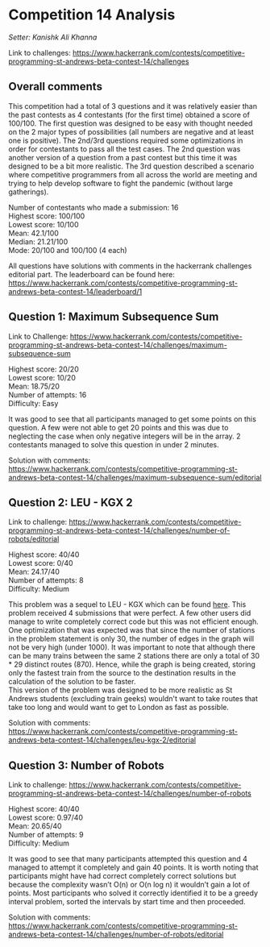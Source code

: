 # Competition 14 Analysis
*Setter: Kanishk Ali Khanna*

Link to challenges: https://www.hackerrank.com/contests/competitive-programming-st-andrews-beta-contest-14/challenges

## Overall comments
This competition had a total of 3 questions and it was relatively easier than the past
contests as 4 contestants (for the first time) obtained a score of 100/100. The first
question was designed to be easy with thought needed on the 2 major types of
possibilities (all numbers are negative and at least one is positive). The 2nd/3rd
questions required some optimizations in order for contestants to pass all the test
cases. The 2nd question was another version of a question from a past contest but
this time it was designed to be a bit more realistic. The 3rd question described a
scenario where competitive programmers from all across the world are meeting and
trying to help develop software to fight the pandemic (without large gatherings).

Number of contestants who made a submission: 16 <br>
Highest score: 100/100 <br>
Lowest score: 10/100 <br>
Mean: 42.1/100 <br>
Median: 21.21/100 <br>
Mode: 20/100 and 100/100 (4 each)

All questions have solutions with comments in the hackerrank challenges editorial
part. The leaderboard can be found here: https://www.hackerrank.com/contests/competitive-programming-st-andrews-beta-contest-14/leaderboard/1

## Question 1: Maximum Subsequence Sum
Link to Challenge: https://www.hackerrank.com/contests/competitive-programming-st-andrews-beta-contest-14/challenges/maximum-subsequence-sum

Highest score: 20/20 <br>
Lowest score: 10/20 <br>
Mean: 18.75/20 <br>
Number of attempts: 16 <br>
Difficulty: Easy

It was good to see that all participants managed to get some points on this
question. A few were not able to get 20 points and this was due to neglecting the
case when only negative integers will be in the array. 2 contestants managed to
solve this question in under 2 minutes.

Solution with comments: https://www.hackerrank.com/contests/competitive-programming-st-andrews-beta-contest-14/challenges/maximum-subsequence-sum/editorial

## Question 2: LEU - KGX 2
Link to challenge: https://www.hackerrank.com/contests/competitive-programming-st-andrews-beta-contest-14/challenges/number-of-robots/editorial

Highest score: 40/40 <br>
Lowest score: 0/40 <br>
Mean: 24.17/40 <br>
Number of attempts: 8 <br>
Difficulty: Medium <br>

This problem was a sequel to LEU - KGX which can be found [here](https://www.hackerrank.com/contests/competitive-programming-st-andrews-beta-contest-9/challenges/leu-kgx). This problem received 4 submissions that were
perfect. A few other users did manage to write completely correct code but this was not
efficient enough. One optimization that was expected was that since the number of
stations in the problem statement is only 30, the number of edges in the graph will
not be very high (under 1000). It was important to note that although there can be
many trains between the same 2 stations there are only a total of 30 * 29 distinct
routes (870). Hence, while the graph is being created, storing only the fastest train
from the source to the destination results in the calculation of the solution to be
faster. <br>
This version of the problem was designed to be more realistic as St Andrews
students (excluding train geeks) wouldn't want to take routes that take too long and
would want to get to London as fast as possible.

Solution with comments: https://www.hackerrank.com/contests/competitive-programming-st-andrews-beta-contest-14/challenges/leu-kgx-2/editorial
## Question 3: Number of Robots
Link to challenge: https://www.hackerrank.com/contests/competitive-programming-st-andrews-beta-contest-14/challenges/number-of-robots

Highest score: 40/40 <br>
Lowest score: 0.97/40 <br>
Mean: 20.65/40 <br>
Number of attempts: 9 <br>
Difficulty: Medium

It was good to see that many participants attempted this question and 4 managed
to attempt it completely and gain 40 points. It is worth noting that participants
might have had correct completely correct solutions but because the complexity
wasn’t O(n) or O(n log n) it wouldn’t gain a lot of points. Most participants who
solved it correctly identified it to be a greedy interval problem, sorted the intervals
by start time and then proceeded.

Solution with comments: https://www.hackerrank.com/contests/competitive-programming-st-andrews-beta-contest-14/challenges/number-of-robots/editorial

